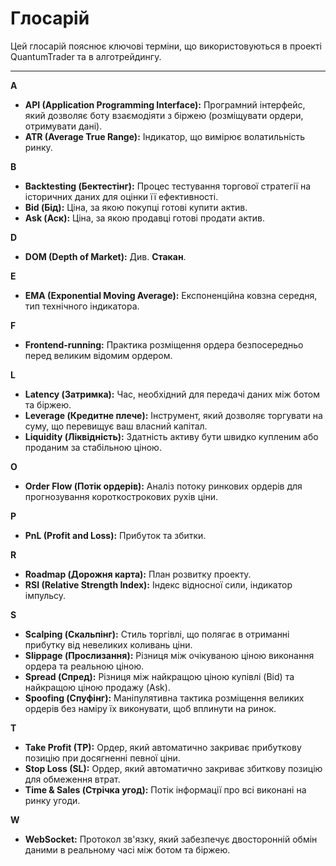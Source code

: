 # Глосарій

Цей глосарій пояснює ключові терміни, що використовуються в проекті QuantumTrader та в алготрейдингу.

--- 

**A**

*   **API (Application Programming Interface):** Програмний інтерфейс, який дозволяє боту взаємодіяти з біржею (розміщувати ордери, отримувати дані).
*   **ATR (Average True Range):** Індикатор, що вимірює волатильність ринку.

**B**

*   **Backtesting (Бектестінг):** Процес тестування торгової стратегії на історичних даних для оцінки її ефективності.
*   **Bid (Бід):** Ціна, за якою покупці готові купити актив.
*   **Ask (Аск):** Ціна, за якою продавці готові продати актив.

**D**

*   **DOM (Depth of Market):** Див. **Стакан**.

**E**

*   **EMA (Exponential Moving Average):** Експоненційна ковзна середня, тип технічного індикатора.

**F**

*   **Frontend-running:** Практика розміщення ордера безпосередньо перед великим відомим ордером.

**L**

*   **Latency (Затримка):** Час, необхідний для передачі даних між ботом та біржею.
*   **Leverage (Кредитне плече):** Інструмент, який дозволяє торгувати на суму, що перевищує ваш власний капітал.
*   **Liquidity (Ліквідність):** Здатність активу бути швидко купленим або проданим за стабільною ціною.

**O**

*   **Order Flow (Потік ордерів):** Аналіз потоку ринкових ордерів для прогнозування короткострокових рухів ціни.

**P**

*   **PnL (Profit and Loss):** Прибуток та збитки.

**R**

*   **Roadmap (Дорожня карта):** План розвитку проекту.
*   **RSI (Relative Strength Index):** Індекс відносної сили, індикатор імпульсу.

**S**

*   **Scalping (Скальпінг):** Стиль торгівлі, що полягає в отриманні прибутку від невеликих коливань ціни.
*   **Slippage (Прослизання):** Різниця між очікуваною ціною виконання ордера та реальною ціною.
*   **Spread (Спред):** Різниця між найкращою ціною купівлі (Bid) та найкращою ціною продажу (Ask).
*   **Spoofing (Спуфінг):** Маніпулятивна тактика розміщення великих ордерів без наміру їх виконувати, щоб вплинути на ринок.

**T**

*   **Take Profit (TP):** Ордер, який автоматично закриває прибуткову позицію при досягненні певної ціни.
*   **Stop Loss (SL):** Ордер, який автоматично закриває збиткову позицію для обмеження втрат.
*   **Time & Sales (Стрічка угод):** Потік інформації про всі виконані на ринку угоди.

**W**

*   **WebSocket:** Протокол зв'язку, який забезпечує двосторонній обмін даними в реальному часі між ботом та біржею.
